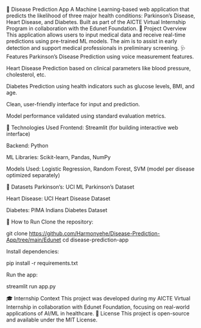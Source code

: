 🧠 Disease Prediction App
A Machine Learning-based web application that predicts the likelihood of three major health conditions: Parkinson’s Disease, Heart Disease, and Diabetes. Built as part of the AICTE Virtual Internship Program in collaboration with the Edunet Foundation.
🚀 Project Overview
This application allows users to input medical data and receive real-time predictions using pre-trained ML models. The aim is to assist in early detection and support medical professionals in preliminary screening.
🩺 Features
Parkinson’s Disease Prediction using voice measurement features.


Heart Disease Prediction based on clinical parameters like blood pressure, cholesterol, etc.


Diabetes Prediction using health indicators such as glucose levels, BMI, and age.


Clean, user-friendly interface for input and prediction.


Model performance validated using standard evaluation metrics.


🧠 Technologies Used
Frontend: Streamlit (for building interactive web interface)


Backend: Python


ML Libraries: Scikit-learn, Pandas, NumPy


Models Used: Logistic Regression, Random Forest, SVM (model per disease optimized separately)


🧪 Datasets
Parkinson’s: UCI ML Parkinson’s Dataset


Heart Disease: UCI Heart Disease Dataset


Diabetes: PIMA Indians Diabetes Dataset


📂 How to Run
Clone the repository:

 git clone https://github.com/Harmonyehe/Disease-Prediction-App/tree/main/Edunet
cd disease-prediction-app


Install dependencies:

 pip install -r requirements.txt


Run the app:

 streamlit run app.py


🎓 Internship Context
This project was developed during my AICTE Virtual Internship in collaboration with Edunet Foundation, focusing on real-world applications of AI/ML in healthcare.
📎 License
This project is open-source and available under the MIT License.
